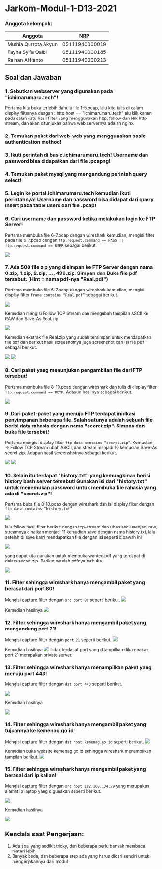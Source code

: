 # Jarkom-Modul-1-D13-2021

### Anggota kelompok:
Anggota | NRP
------------- | -------------
Muthia Qurrota Akyun | 05111940000019
Fayha Syifa Qalbi | 05111940000185
Raihan Alifianto | 05111940000213

## Soal dan Jawaban
### 1. Sebutkan webserver yang digunakan pada "ichimarumaru.tech"! 
Pertama kita buka terlebih dahulu file 1-5.pcap, lalu kita tulis di dalam display filternya dengan : http.host == "ichimarumaru.tech" alu klik kanan pada salah satu hasil filter yang menggunakan http, follow dan klik http stream, dan akan ditunjukan bahwa web servernya adalah nginx.

### 2. Temukan paket dari web-web yang menggunakan basic authentication method!

### 3. Ikuti perintah di basic.ichimarumaru.tech! Username dan password bisa didapatkan dari file .pcapng!

### 4. Temukan paket mysql yang mengandung perintah query select!

### 5. Login ke portal.ichimarumaru.tech kemudian ikuti perintahnya! Username dan password bisa didapat dari query insert pada table users dari file .pcap!

### 6. Cari username dan password ketika melakukan login ke FTP Server!
Pertama membuka file 6-7.pcap dengan wireshark kemudian, mengisi filter pada file 6-7.pcap dengan `ftp.request.command == PASS || ftp.request.command == USER` sebagai berikut.

<img src="https://github.com/muthiaqrrta/Jarkom-Modul-1-D13-2021/blob/main/Screenshot/no6.png">

### 7. Ada 500 file zip yang disimpan ke FTP Server dengan nama 0.zip, 1.zip, 2.zip, ..., 499.zip. Simpan dan Buka file pdf tersebut. (Hint = nama pdf-nya "Real.pdf")
Pertama membuka file 6-7.pcap dengan wireshark kemudian, mengisi display filter `frame contains “Real.pdf”` sebagai berikut.

<img src="https://github.com/muthiaqrrta/Jarkom-Modul-1-D13-2021/blob/main/Screenshot/no7-1.png">

Kemudian mengisi Follow TCP Stream dan mengubah tampilan ASCII ke RAW dan Save-As Real.zip

<img src="https://github.com/muthiaqrrta/Jarkom-Modul-1-D13-2021/blob/main/Screenshot/no7-2.png">

Kemudian ekstrak file Real.zip yang sudah tersimpan untuk mendapatkan file pdf dan berikut hasil screeshotnya juga screenshot dari isi file pdf sebagai berikut.

<img src="https://github.com/muthiaqrrta/Jarkom-Modul-1-D13-2021/blob/main/Screenshot/no7-3.png">
<img src="https://github.com/muthiaqrrta/Jarkom-Modul-1-D13-2021/blob/main/Screenshot/no7-4.png">

### 8. Cari paket yang menunjukan pengambilan file dari FTP tersebut!
Pertama membuka file 8-10.pcap dengan wireshark dan tulis di display filter `ftp.request.command == RETR`. Adapun hasilnya sebagai berikut.

<img src="https://github.com/muthiaqrrta/Jarkom-Modul-1-D13-2021/blob/main/Screenshot/no8-3.png">

### 9. Dari paket-paket yang menuju FTP terdapat inidkasi penyimpanan beberapa file. Salah satunya adalah sebuah file berisi data rahasia dengan nama "secret.zip". Simpan dan buka file tersebut!
Pertama mengisi display filter `ftp-data contains “secret.zip”`. Kemudian → Follow TCP Stream ubah ASCII, dan stream menjadi 10 kemudian Save-As secret.zip. Adapun hasil screenshotnya sebagai berikut.

<img src="https://github.com/muthiaqrrta/Jarkom-Modul-1-D13-2021/blob/main/Screenshot/no9-1.png">
<img src="https://github.com/muthiaqrrta/Jarkom-Modul-1-D13-2021/blob/main/Screenshot/no9-2.png">

### 10. Selain itu terdapat "history.txt" yang kemungkinan berisi history bash server tersebut! Gunakan isi dari "history.txt" untuk menemukan password untuk membuka file rahasia yang ada di "secret.zip"!
Pertama buka file 8-10.pcap dengan wireshark dan isi display filter dengan `ftp-data contains “history.txt”`

<img src="https://github.com/muthiaqrrta/Jarkom-Modul-1-D13-2021/blob/main/Screenshot/no10-1.png">

lalu follow hasil filter berikut dengan tcp-stream dan ubah ascii menjadi raw, streamnya dinaikan menjadi 11 kemudian save dengan nama history.txt, lalu setelah di save kami mendapatkan file dengan isi seperti dibawah ini

<img src="https://github.com/muthiaqrrta/Jarkom-Modul-1-D13-2021/blob/main/Screenshot/no10-2.png">

yang dapat kita gunakan untuk membuka wanted.pdf yang terdapat di dalam secret.zip. Berikut setelah pdfnya terbuka.

<img src="https://github.com/muthiaqrrta/Jarkom-Modul-1-D13-2021/blob/main/Screenshot/no10-3.png">

### 11. Filter sehingga wireshark hanya mengambil paket yang berasal dari port 80! 
Mengisi capture filter dengan `src port 80` seperti berikut.
<img src="https://github.com/muthiaqrrta/Jarkom-Modul-1-D13-2021/blob/main/Screenshot/no11-1.png">

Kemudian hasilnya 
<img src="https://github.com/muthiaqrrta/Jarkom-Modul-1-D13-2021/blob/main/Screenshot/no11-2.png">

### 12. Filter sehingga wireshark hanya mengambil paket yang mengandung port 21!
Mengisi capture filter dengan `port 21` seperti berikut.
<img src="https://github.com/muthiaqrrta/Jarkom-Modul-1-D13-2021/blob/main/Screenshot/no12-1.png">

Kemudian hasilnya 
<img src="https://github.com/muthiaqrrta/Jarkom-Modul-1-D13-2021/blob/main/Screenshot/no12-2.png">
Tidak terdapat port yang ditampilkan dikarenakan port 21 merupakan private server.

### 13. Filter sehingga wireshark hanya menampilkan paket yang menuju port 443!
Mengisi capture filter dengan `dst port 443` seperti berikut.

<img src="https://github.com/muthiaqrrta/Jarkom-Modul-1-D13-2021/blob/main/Screenshot/no13-1.png">

Kemudian hasilnya 

<img src="https://github.com/muthiaqrrta/Jarkom-Modul-1-D13-2021/blob/main/Screenshot/no13-2.png">

### 14. Filter sehingga wireshark hanya mengambil paket yang tujuannya ke kemenag.go.id!
Mengisi capture filter dengan `dst host kemenag.go.id` seperti berikut.
<img src="https://github.com/muthiaqrrta/Jarkom-Modul-1-D13-2021/blob/main/Screenshot/no14-1.png">

Kemudian buka website kemenag.go.id sehingga wireshark menampilkan tampilan berikut.
<img src="https://github.com/muthiaqrrta/Jarkom-Modul-1-D13-2021/blob/main/Screenshot/no14-2.png">

### 15. Filter sehingga wireshark hanya mengambil paket yang berasal dari ip kalian!
Mengisi capture filter dengan `src host 192.168.134.29` yang merupakan alamat ip laptop yang digunakan seperti berikut.

<img src="https://github.com/muthiaqrrta/Jarkom-Modul-1-D13-2021/blob/main/Screenshot/no15-1.png">

Kemudian hasilnya 

<img src="https://github.com/muthiaqrrta/Jarkom-Modul-1-D13-2021/blob/main/Screenshot/no15-2.png">


## Kendala saat Pengerjaan:
1. Ada soal yang sedikit tricky, dan beberapa perlu banyak membaca materi lebih 
2. Banyak beda, dan beberapa step ada yang harus dicari sendiri untuk mengerjakannya dari modul
